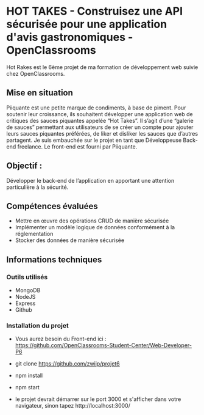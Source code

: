 # HOT TAKES - Construisez une API sécurisée pour une application d'avis gastronomiques - OpenClassrooms
Hot Rakes est le 6ème projet de ma formation de développement web suivie chez OpenClassrooms.

## Mise en situation
Piiquante est une petite marque de condiments, à base de piment. Pour soutenir leur croissance, ils souhaitent développer une application web de critiques des sauces piquantes appelée “Hot Takes”. Il s’agit d’une “galerie de sauces” permettant aux utilisateurs de se créer un compte pour ajouter leurs sauces piquantes préférées, de liker et disliker les sauces que d’autres partagent.
Je suis embauchée sur le projet en tant que Développeuse Back-end freelance. Le front-end est fourni par Piiquante.

## Objectif :
Développer le back-end de l’application en apportant une attention particulière à la sécurité.

## Compétences évaluées
- Mettre en œuvre des opérations CRUD de manière sécurisée
- Implémenter un modèle logique de données conformément à la réglementation
- Stocker des données de manière sécurisée
## Informations techniques
### Outils utilisés
- MongoDB
- NodeJS
- Express
- Github
### Installation du projet
- Vous aurez besoin du Front-end ici : https://github.com/OpenClassrooms-Student-Center/Web-Developer-P6

- git clone https://github.com/zwiip/projet6
- npm install
- npm start
- le projet devrait démarrer sur le port 3000 et s'afficher dans votre navigateur, sinon tapez http://localhost:3000/
